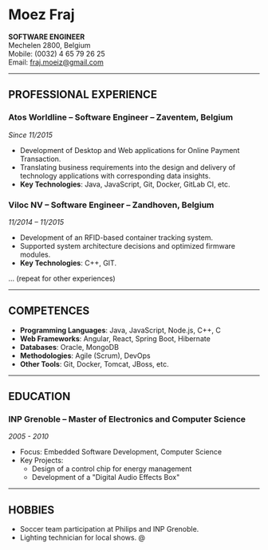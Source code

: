 # Moez Fraj

**SOFTWARE ENGINEER**  
Mechelen 2800, Belgium  
Mobile: (0032) 4 65 79 26 25  
Email: fraj.moeiz@gmail.com  

---

## PROFESSIONAL EXPERIENCE

### Atos Worldline – Software Engineer – Zaventem, Belgium  
*Since 11/2015*  
- Development of Desktop and Web applications for Online Payment Transaction.  
- Translating business requirements into the design and delivery of technology applications with corresponding data insights.  
- **Key Technologies**: Java, JavaScript, Git, Docker, GitLab CI, etc.

### Viloc NV – Software Engineer – Zandhoven, Belgium  
*11/2014 – 11/2015*  
- Development of an RFID-based container tracking system.  
- Supported system architecture decisions and optimized firmware modules.  
- **Key Technologies**: C++, GIT.

... (repeat for other experiences)

---

## COMPETENCES
- **Programming Languages**: Java, JavaScript, Node.js, C++, C  
- **Web Frameworks**: Angular, React, Spring Boot, Hibernate  
- **Databases**: Oracle, MongoDB  
- **Methodologies**: Agile (Scrum), DevOps  
- **Other Tools**: Git, Docker, Tomcat, JBoss, etc.  

---

## EDUCATION

### INP Grenoble – Master of Electronics and Computer Science  
*2005 - 2010*  
- Focus: Embedded Software Development, Computer Science  
- Key Projects:  
  - Design of a control chip for energy management  
  - Development of a "Digital Audio Effects Box"  

---

## HOBBIES
- Soccer team participation at Philips and INP Grenoble.  
- Lighting technician for local shows.  @
